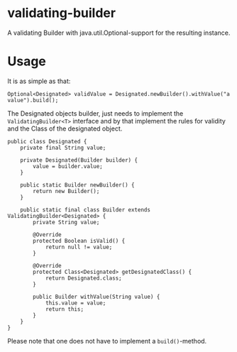 # validating-builder
A validating Builder with java.util.Optional-support for the resulting instance.

# Usage
It is as simple as that:
```
Optional<Designated> validValue = Designated.newBuilder().withValue("a value").build();
```

The Designated objects builder, just needs to implement the ```ValidatingBuilder<T>``` interface 
and by that implement the rules for validity and the Class of the designated object.

```
public class Designated {
    private final String value;

    private Designated(Builder builder) {
        value = builder.value;
    }

    public static Builder newBuilder() {
        return new Builder();
    }

    public static final class Builder extends ValidatingBuilder<Designated> {
        private String value;
        
        @Override
        protected Boolean isValid() {
            return null != value;
        }
        
        @Override
        protected Class<Designated> getDesignatedClass() {
            return Designated.class;
        }
        
        public Builder withValue(String value) {
            this.value = value;
            return this;
        }
    }
}
```

Please note that one does not have to implement a ``build()``-method.
